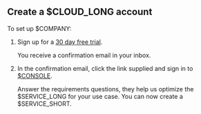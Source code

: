 ## Create a $CLOUD_LONG account

<Procedure>

To set up $COMPANY:

1.  Sign up for a [30 day free trial][sign-up].

    You receive a confirmation email in your inbox.
1.  In the confirmation email, click the link supplied and sign in to [$CONSOLE][tsc-portal].

    Answer the requirements questions, they help us optimize the $SERVICE_LONG for your use case. You can now create a $SERVICE_SHORT.



</Procedure>

[sign-up]: https://console.cloud.timescale.com/signup
[tsc-portal]: https://console.cloud.timescale.com/
